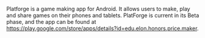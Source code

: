 Platforge is a game making app for Android. It allows users to make, play and share games on their phones and tablets. PlatForge is current in its Beta phase, and the app can be found at https://play.google.com/store/apps/details?id=edu.elon.honors.price.maker.